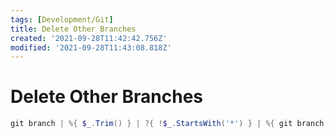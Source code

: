 ```yaml
---
tags: [Development/Git]
title: Delete Other Branches
created: '2021-09-28T11:42:42.756Z'
modified: '2021-09-28T11:43:08.818Z'
---
```


# Delete Other Branches

```powershell
git branch | %{ $_.Trim() } | ?{ !$_.StartsWith('*') } | %{ git branch -D $_ }
```

